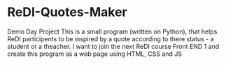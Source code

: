 # ReDI-Quotes-Maker
Demo Day Project
This is a small program (written on Python), that helps ReDI participents to be inspired by a quote according to there status - a student or a theacher. 
I want to join the next ReDI course Front END 1 and create this program as a web page using HTML, CSS and JS
